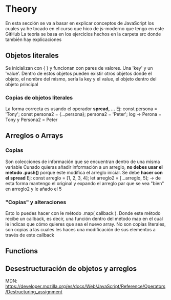 # Theory

En esta sección se va a basar en explicar conceptos de JavaScript los cuales ya he tocado en el curso que hico de js-moderno que tengo en este GitHub
La teoría se basa en los ejercicios hechos en la carpeta src donde también hay explicaciones

## Objetos literales

Se inicializan con { } y funcionan con pares de valores. Una 'key' y un 'value'.
Dentro de estos objetos pueden existir otros objetos donde el objeto, el nombre del mismo, sería la key y el value, el objeto dentro del objeto principal

### Copias de objetos literales

La forma correcta es usando el operador **spread, ...**
Ej:
  const persona = 'Tony';
  const persona2 = {...persona};
  persona2 = 'Peter';
  log -> Perona = Tony y Persona2 = Peter

## Arreglos o Arrays

### Copias

Son colecciones de información que se encuentran dentro de una misma variable
Cunado quieras añadir información a un arreglo, **no debes usar el método .push()** porque este modifica el arreglo inicial. Se debe **hacer con el spread**
Ej:
  const arreglo = [1, 2, 3, 4];
  let arreglo2 = [...arreglo, 5]; -> de esta forma mantengo el original y expando el arreglo par que se vea "bien" en arreglo2 y le añado el 5

### "Copias" y alteraciones

Esto lo puedes hacer con le método .map( callback ). Donde este método recibe un callback, es decir, una función dentro del método map en el cual le indicas que cómo quieres que sea el nuevo array. No son copias literales, son copias a las cuales les haces una modificación de sus elementos a través de este callback

## Functions

## Desestructuración de objetos y arreglos

MDN: <https://developer.mozilla.org/es/docs/Web/JavaScript/Reference/Operators/Destructuring_assignment>
